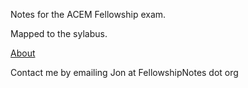 Notes for the ACEM Fellowship exam. 

Mapped to the sylabus. 

[About](https://fellowshipnotes.org/about)

Contact me by emailing Jon at FellowshipNotes dot org
 



